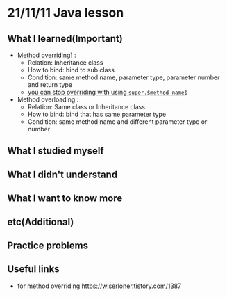 # 21/11/11 Java lesson

## What I learned(Important)

* [Method overriding](MethodOverridingEx.java)] :
  * Relation: Inheritance class
  * How to bind: bind to sub class
  * Condition: same method name, parameter type, parameter number and return type
  * [you can stop overriding with using `super.$method-name$`](Sample.java)
* Method overloading :
  * Relation: Same class or Inheritance class
  * How to bind: bind that has same parameter type
  * Condition: same method name and different parameter type or number

## What I studied myself

## What I didn't understand

## What I want to know more

## etc(Additional)

## Practice problems

## Useful links

* for method overriding
<https://wiserloner.tistory.com/1387>
